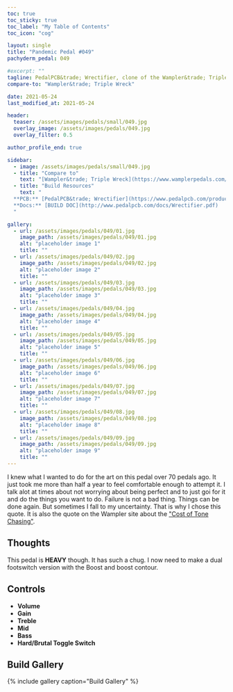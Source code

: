 ```yaml
---
toc: true
toc_sticky: true
toc_label: "My Table of Contents"
toc_icon: "cog"

layout: single
title: "Pandemic Pedal #049"
pachyderm_pedal: 049

#excerpt: ""
tagline: PedalPCB&trade; Wrectifier, clone of the Wampler&trade; Triple Wreck<br>“Twenty years from now you will be more disappointed by the things that you didn’t do than by the ones you did do.” –Mark Twain
compare-to: "Wampler&trade; Triple Wreck"

date: 2021-05-24
last_modified_at: 2021-05-24

header:
  teaser: /assets/images/pedals/small/049.jpg
  overlay_image: /assets/images/pedals/049.jpg
  overlay_filter: 0.5

author_profile_end: true

sidebar:
  - image: /assets/images/pedals/small/049.jpg
  - title: "Compare to"
    text: "[Wampler&trade; Triple Wreck](https://www.wamplerpedals.com/wp-content/uploads/2019/11/Triple_Wreck.pdf)"
  - title: "Build Resources"
    text: "
  **PCB:** [PedalPCB&trade; Wrectifier](https://www.pedalpcb.com/product/wrectifier/)<br>
  **Docs:** [BUILD DOC](http://www.pedalpcb.com/docs/Wrectifier.pdf)
  "

gallery:
  - url: /assets/images/pedals/049/01.jpg
    image_path: /assets/images/pedals/049/01.jpg
    alt: "placeholder image 1"
    title: ""
  - url: /assets/images/pedals/049/02.jpg
    image_path: /assets/images/pedals/049/02.jpg
    alt: "placeholder image 2"
    title: ""
  - url: /assets/images/pedals/049/03.jpg
    image_path: /assets/images/pedals/049/03.jpg
    alt: "placeholder image 3"
    title: ""
  - url: /assets/images/pedals/049/04.jpg
    image_path: /assets/images/pedals/049/04.jpg
    alt: "placeholder image 4"
    title: ""
  - url: /assets/images/pedals/049/05.jpg
    image_path: /assets/images/pedals/049/05.jpg
    alt: "placeholder image 5"
    title: ""
  - url: /assets/images/pedals/049/06.jpg
    image_path: /assets/images/pedals/049/06.jpg
    alt: "placeholder image 6"
    title: ""
  - url: /assets/images/pedals/049/07.jpg
    image_path: /assets/images/pedals/049/07.jpg
    alt: "placeholder image 7"
    title: ""
  - url: /assets/images/pedals/049/08.jpg
    image_path: /assets/images/pedals/049/08.jpg
    alt: "placeholder image 8"
    title: ""
  - url: /assets/images/pedals/049/09.jpg
    image_path: /assets/images/pedals/049/09.jpg
    alt: "placeholder image 9"
    title: ""
---
```

I knew what I wanted to do for the art on this pedal over 70 pedals ago. It just took me more than half a year to feel comfortable enough to attempt it. I talk alot at times about not worrying about being perfect and to just goi for it and do the things you want to do. Failure is not a bad thing. Things can be done again. But sometimes I fall to my uncertainty. That is why I chose this quote. It is also the quote on the Wampler site about the ["Cost of Tone Chasing"](https://www.wamplerpedals.com/blog/talking-about-gear/2017/12/the-cost-of-tone-chasing/).

## Thoughts

This pedal is **HEAVY** though. It has such a chug. I now need to make a dual footswitch version with the Boost and boost contour.

## Controls

* **Volume**
* **Gain**
* **Treble**
* **Mid**
* **Bass**
* **Hard/Brutal Toggle Switch**

## Build Gallery ##

{% include gallery caption="Build Gallery" %}